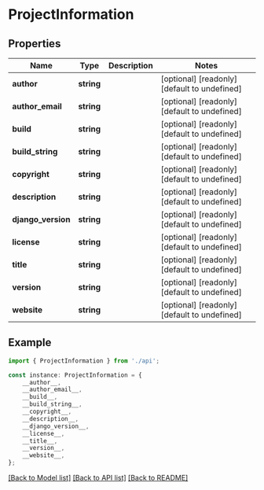 # ProjectInformation


## Properties

Name | Type | Description | Notes
------------ | ------------- | ------------- | -------------
**__author__** | **string** |  | [optional] [readonly] [default to undefined]
**__author_email__** | **string** |  | [optional] [readonly] [default to undefined]
**__build__** | **string** |  | [optional] [readonly] [default to undefined]
**__build_string__** | **string** |  | [optional] [readonly] [default to undefined]
**__copyright__** | **string** |  | [optional] [readonly] [default to undefined]
**__description__** | **string** |  | [optional] [readonly] [default to undefined]
**__django_version__** | **string** |  | [optional] [readonly] [default to undefined]
**__license__** | **string** |  | [optional] [readonly] [default to undefined]
**__title__** | **string** |  | [optional] [readonly] [default to undefined]
**__version__** | **string** |  | [optional] [readonly] [default to undefined]
**__website__** | **string** |  | [optional] [readonly] [default to undefined]

## Example

```typescript
import { ProjectInformation } from './api';

const instance: ProjectInformation = {
    __author__,
    __author_email__,
    __build__,
    __build_string__,
    __copyright__,
    __description__,
    __django_version__,
    __license__,
    __title__,
    __version__,
    __website__,
};
```

[[Back to Model list]](../README.md#documentation-for-models) [[Back to API list]](../README.md#documentation-for-api-endpoints) [[Back to README]](../README.md)
